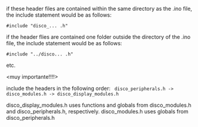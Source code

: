 if these header files are contained within the same directory as the .ino file, the include statement would be as follows:

`#include "disco_... .h"`

if the header flies are contained one folder outside the directory of the .ino file, the include statement would be as follows:

`#include "../disco... .h"`

etc.


<muy importante!!!!>

include the headers in the following order:
`  disco_peripherals.h -> disco_modules.h -> disco_display_modules.h  `


disco_display_modules.h uses functions and globals from disco_modules.h and disco_peripherals.h, respectively.
disco_modules.h uses globals from disco_peripherals.h
